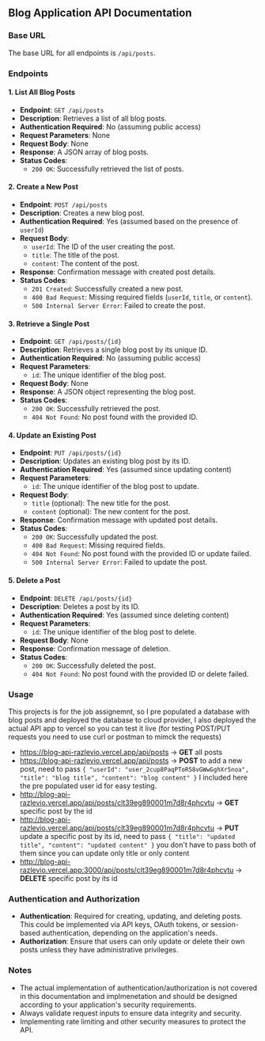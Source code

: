 ## Blog Application API Documentation

### Base URL

The base URL for all endpoints is `/api/posts`.

### Endpoints

#### 1. List All Blog Posts

- **Endpoint**: `GET /api/posts`
- **Description**: Retrieves a list of all blog posts.
- **Authentication Required**: No (assuming public access)
- **Request Parameters**: None
- **Request Body**: None
- **Response**: A JSON array of blog posts.
- **Status Codes**:
  - `200 OK`: Successfully retrieved the list of posts.

#### 2. Create a New Post

- **Endpoint**: `POST /api/posts`
- **Description**: Creates a new blog post.
- **Authentication Required**: Yes (assumed based on the presence of `userId`)
- **Request Body**:
  - `userId`: The ID of the user creating the post.
  - `title`: The title of the post.
  - `content`: The content of the post.
- **Response**: Confirmation message with created post details.
- **Status Codes**:
  - `201 Created`: Successfully created a new post.
  - `400 Bad Request`: Missing required fields (`userId`, `title`, or `content`).
  - `500 Internal Server Error`: Failed to create the post.

#### 3. Retrieve a Single Post

- **Endpoint**: `GET /api/posts/{id}`
- **Description**: Retrieves a single blog post by its unique ID.
- **Authentication Required**: No (assuming public access)
- **Request Parameters**:
  - `id`: The unique identifier of the blog post.
- **Request Body**: None
- **Response**: A JSON object representing the blog post.
- **Status Codes**:
  - `200 OK`: Successfully retrieved the post.
  - `404 Not Found`: No post found with the provided ID.

#### 4. Update an Existing Post

- **Endpoint**: `PUT /api/posts/{id}`
- **Description**: Updates an existing blog post by its ID.
- **Authentication Required**: Yes (assumed since updating content)
- **Request Parameters**:
  - `id`: The unique identifier of the blog post to update.
- **Request Body**:
  - `title` (optional): The new title for the post.
  - `content` (optional): The new content for the post.
- **Response**: Confirmation message with updated post details.
- **Status Codes**:
  - `200 OK`: Successfully updated the post.
  - `400 Bad Request`: Missing required fields.
  - `404 Not Found`: No post found with the provided ID or update failed.
  - `500 Internal Server Error`: Failed to update the post.

#### 5. Delete a Post

- **Endpoint**: `DELETE /api/posts/{id}`
- **Description**: Deletes a post by its ID.
- **Authentication Required**: Yes (assumed since deleting content)
- **Request Parameters**:
  - `id`: The unique identifier of the blog post to delete.
- **Request Body**: None
- **Response**: Confirmation message of deletion.
- **Status Codes**:
  - `200 OK`: Successfully deleted the post.
  - `404 Not Found`: No post found with the provided ID or delete failed.

### Usage

This projects is for the job assignemnt, so I pre populated a database with blog posts and deployed the database to cloud provider, I also deployed the actual API app to vercel so you can test it live (for testing POST/PUT requests you need to use curl or postman to mimck the requests)

- https://blog-api-razlevio.vercel.app/api/posts -> **GET** all posts
- https://blog-api-razlevio.vercel.app/api/posts -> **POST** to add a new post, need to pass
  `{ "userId": "user_2cup8PaqPToR58vGWwGghXr5noa", "title": "blog title", "content": "blog content" }`
  I included here the pre populated user id for easy testing.
- http://blog-api-razlevio.vercel.app/api/posts/clt39eg890001m7d8r4phcvtu -> **GET** specific post by the id
- http://blog-api-razlevio.vercel.app/api/posts/clt39eg890001m7d8r4phcvtu -> **PUT** update a specific post by its id, need to pass
  `{ "title": "updated title", "content": "updated content" }`
  you don't have to pass both of them since you can update only title or only content
- http://blog-api-razlevio.vercel.app:3000/api/posts/clt39eg890001m7d8r4phcvtu -> **DELETE** specific post by its id

### Authentication and Authorization

- **Authentication**: Required for creating, updating, and deleting posts. This could be implemented via API keys, OAuth tokens, or session-based authentication, depending on the application's needs.
- **Authorization**: Ensure that users can only update or delete their own posts unless they have administrative privileges.

### Notes

- The actual implementation of authentication/authorization is not covered in this documentation and implmenetation and should be designed according to your application's security requirements.
- Always validate request inputs to ensure data integrity and security.
- Implementing rate limiting and other security measures to protect the API.
